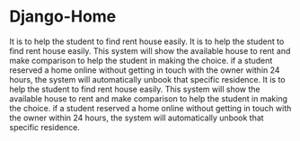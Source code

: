 # Django-Home
It is to help the student to find rent house easily. 
It is to help the student to find rent house easily. This system will show the available house to rent and make comparison to help the student in making the choice. if a student reserved a home online without getting in touch with the owner within 24 hours, the system will automatically unbook that specific residence. It is to help the student to find rent house easily. This system will show the available house to rent and make comparison to help the student in making the choice. if a student reserved a home online without getting in touch with the owner within 24 hours, the system will automatically unbook that specific residence.
